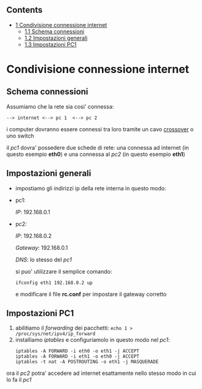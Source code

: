 ## Contents

*   [1 Condivisione connessione internet](#Condivisione_connessione_internet)
    *   [1.1 Schema connessioni](#Schema_connessioni)
    *   [1.2 Impostazioni generali](#Impostazioni_generali)
    *   [1.3 Impostazioni PC1](#Impostazioni_PC1)

# Condivisione connessione internet

## Schema connessioni

Assumiamo che la rete sia cosi' connessa:

```
--> internet <--> pc 1  <--> pc 2

```

i computer dovranno essere connessi tra loro tramite un cavo [crossover](http://it.wikipedia.org/wiki/Cavo_ethernet_incrociato) o uno switch

il *pc1* dovra' possedere due schede di rete: una connessa ad internet (in questo esempio **eth0**) e una connessa al *pc2* (in questo esempio **eth1**)

## Impostazioni generali

*   impostiamo gli indirizzi ip della rete interna in questo modo:

*   pc1:

	*IP*: 192.168.0.1

*   pc2:

	*IP*: 192.168.0.2

	*Gateway*: 192.168.0.1

	*DNS*: lo stesso del *pc1*

	si puo' utilizzare il semplice comando:

	 ` ifconfig eth1 192.168.0.2 up ` 

	e modificare il file **rc.conf** per impostare il gateway corretto

## Impostazioni PC1

1.  abilitiamo il *forwarding* dei pacchetti: `echo 1 > /proc/sys/net/ipv4/ip_forward ` 
2.  installiamo *iptables* e configuriamolo in questo modo nel *pc1*:
    ```
    iptables -A FORWARD -i eth0 -o eth1 -j ACCEPT
    iptables -A FORWARD -i eth1 -o eth0 -j ACCEPT
    iptables -t nat -A POSTROUTING -o eth1 -j MASQUERADE
    ```

ora il *pc2* potra' accedere ad internet esattamente nello stesso modo in cui lo fa il *pc1*